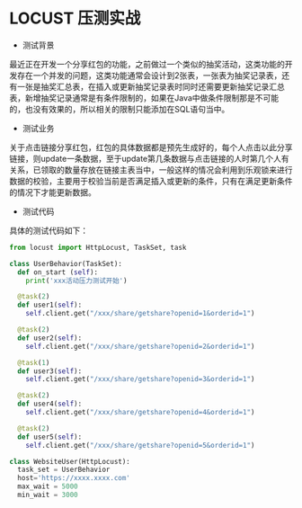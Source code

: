 # LOCUST 压测实战

- 测试背景

最近正在开发一个分享红包的功能，之前做过一个类似的抽奖活动，这类功能的开发存在一个并发的问题，这类功能通常会设计到2张表，一张表为抽奖记录表，还有一张是抽奖汇总表，在插入或更新抽奖记录表时同时还需要更新抽奖记录汇总表，新增抽奖记录通常是有条件限制的，如果在Java中做条件限制那是不可能的，也没有效果的，所以相关的限制只能添加在SQL语句当中。

- 测试业务

关于点击链接分享红包，红包的具体数据都是预先生成好的，每个人点击以此分享链接，则update一条数据，至于update第几条数据与点击链接的人时第几个人有关系，已领取的数量存放在链接主表当中，一般这样的情况会利用到乐观锁来进行数据的校验，主要用于校验当前是否满足插入或更新的条件，只有在满足更新条件的情况下才能更新数据。

- 测试代码

具体的测试代码如下：

````python
from locust import HttpLocust, TaskSet, task

class UserBehavior(TaskSet):
  def on_start (self):
    print('xxx活动压力测试开始')

  @task(2)
  def user1(self):
    self.client.get("/xxx/share/getshare?openid=1&orderid=1")

  @task(2)
  def user2(self):
    self.client.get("/xxx/share/getshare?openid=2&orderid=1")

  @task(1)
  def user3(self):
    self.client.get("/xxx/share/getshare?openid=3&orderid=1")

  @task(2)
  def user4(self):
    self.client.get("/xxx/share/getshare?openid=4&orderid=1")

  @task(2)
  def user5(self):
    self.client.get("/xxx/share/getshare?openid=5&orderid=1")

class WebsiteUser(HttpLocust):
  task_set = UserBehavior
  host='https://xxxx.xxxx.com'
  max_wait = 5000
  min_wait = 3000
````